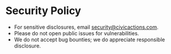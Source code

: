 # Security Policy

- For sensitive disclosures, email security@civicactions.com.
- Please do not open public issues for vulnerabilities.
- We do not accept bug bounties; we do appreciate responsible disclosure.

